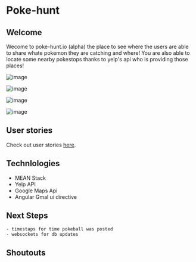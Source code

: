 # Poke-hunt

## Welcome
Wecome to poke-hunt.io (alpha) the place to see where the users are able to share whate pokemon they are catching and where! You are also able to locate some nearby pokestops thanks to yelp's api who is providing those places!

![image](https://ucarecdn.com/f8a8e4cf-e4c0-43b8-b25a-4dcd8993e528/image1.png)

![image](https://ucarecdn.com/e2073171-d38c-4067-82de-af327f65c9b9/image2.png)

![image](https://ucarecdn.com/d9e15022-e8f8-4ec0-b770-4934bb142512/image3.png)

![image](https://ucarecdn.com/43c16c69-2672-4c1d-9ef0-908e32132a7f/image4.png)

## User stories
 
Check out user stories [here](https://trello.com/b/DDtdZ7p7/project-3-final-project).

## Technlologies
 - MEAN Stack
 - Yelp API
 - Google Maps Api 
 - Angular Gmal ui directive

## Next Steps
	- timestaps for time pokeball was posted
	- websockets for db updates

## Shoutouts
